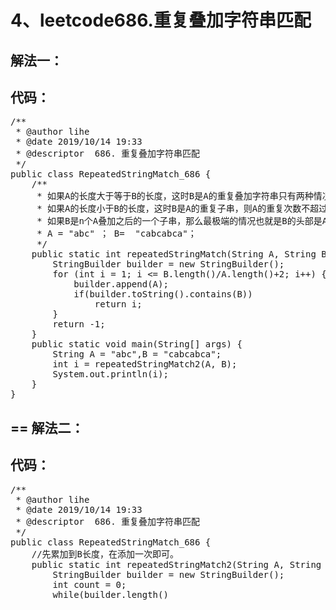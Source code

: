 4、leetcode686.重复叠加字符串匹配
==
解法一：
--  
代码： 
--
<pre>
/**
 * @author lihe
 * @date 2019/10/14 19:33
 * @descriptor  686. 重复叠加字符串匹配
 */
public class RepeatedStringMatch_686 {
    /**
     * 如果A的长度大于等于B的长度，这时B是A的重复叠加字符串只有两种情况，第一种就是本身B就是A的子串（比如A = “abcdefg”, B = “bcd”），第二种就是B是两个A的子串(A = “abcdefg”, B = “efgab”, 2 * A == “abcdefgabcdefg”)。
     * 如果A的长度小于B的长度，这时B是A的重复子串，则A的重复次数不超过 Bsize / Asize + 2。其中“Bsize / Asize”代表的B串中间A重复的次数，“+2”代表的首尾各添加一个A串。
     * 如果B是n个A叠加之后的一个子串，那么最极端的情况也就是B的头部是A的后面一部分，B的尾部是A的前面一部分，比如：
     * A = "abc" ； B=  "cabcabca"；
     */
    public static int repeatedStringMatch(String A, String B) {
        StringBuilder builder = new StringBuilder();
        for (int i = 1; i <= B.length()/A.length()+2; i++) {
            builder.append(A);
            if(builder.toString().contains(B))
                return i;
        }
        return -1;
    }
    public static void main(String[] args) {
        String A = "abc",B = "cabcabca";
        int i = repeatedStringMatch2(A, B);
        System.out.println(i);
    }
}
</pre>
==
解法二：
--    
代码： 
--
<pre>
/**
 * @author lihe
 * @date 2019/10/14 19:33
 * @descriptor  686. 重复叠加字符串匹配
 */
public class RepeatedStringMatch_686 {
    //先累加到B长度，在添加一次即可。
    public static int repeatedStringMatch2(String A, String B) {
        StringBuilder builder = new StringBuilder();
        int count = 0;
        while(builder.length()<B.length()){
            count++;
            builder.append(A);
        }
        if(A.toString().contains(B))
            return count;
        if(builder.append(A).toString().contains(B))
            return ++count;
        return -1;

    }
    public static void main(String[] args) {
        String A = "abc",B = "cabcabca";
        int i = repeatedStringMatch2(A, B);
        System.out.println(i);
    }
}
</pre>
